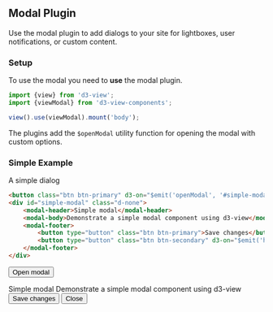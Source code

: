 ## Modal Plugin

Use the modal plugin to add dialogs to your site for lightboxes, user notifications, or custom content.

### Setup

To use the modal you need to **use** the modal plugin.
```javascript
import {view} from 'd3-view';
import {viewModal} from 'd3-view-components';

view().use(viewModal).mount('body');
```

The plugins add the ``$openModal`` utility function for opening the modal with
custom options.

### Simple Example

A simple dialog
```html
<button class="btn btn-primary" d3-on="$emit('openModal', '#simple-modal')">Open modal</button>
<div id="simple-modal" class="d-none">
    <modal-header>Simple modal</modal-header>
    <modal-body>Demonstrate a simple modal component using d3-view</modal-body>
    <modal-footer>
        <button type="button" class="btn btn-primary">Save changes</button>
        <button type="button" class="btn btn-secondary" d3-on="$emit('hideModal')">Close</button>
    </modal-footer>
</div>
```
<button class="btn btn-primary" d3-on="$emit('openModal', '#simple-modal')">Open modal</button>
<div id="simple-modal" class="d-none">
    <modal-header>Simple modal</modal-header>
    <modal-body>Demonstrate a simple modal component using d3-view</modal-body>
    <modal-footer>
        <button type="button" class="btn btn-primary" d3-on="$emit('hideModal')">Save changes</button>
        <button type="button" class="btn btn-secondary"  d3-on="$emit('hideModal')">Close</button>
    </modal-footer>
</div>

